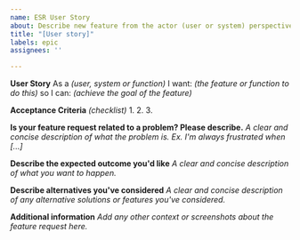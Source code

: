 ```yaml
---
name: ESR User Story
about: Describe new feature from the actor (user or system) perspective
title: "[User story]"
labels: epic
assignees: ''

---
```


**User Story**
As a *(user, system or function)* I want: *(the feature or function to do this)* so I can: *(achieve the goal of the feature)*

**Acceptance Criteria** *(checklist)*
1. 
2.
3.

**Is your feature request related to a problem? Please describe.**
*A clear and concise description of what the problem is. Ex. I'm always frustrated when [...]*

**Describe the expected outcome you'd like**
*A clear and concise description of what you want to happen.*

**Describe alternatives you've considered**
*A clear and concise description of any alternative solutions or features you've considered.*

**Additional information**
*Add any other context or screenshots about the feature request here.*
